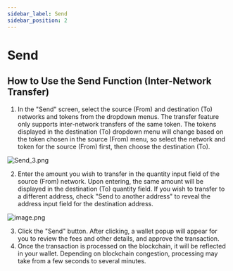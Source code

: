 ```yaml
---
sidebar_label: Send
sidebar_position: 2
---
```

# Send

## How to Use the Send Function (Inter-Network Transfer)

1. In the "Send" screen, select the source (From) and destination (To) networks and tokens from the dropdown menus. The transfer feature only supports inter-network transfers of the same token. The tokens displayed in the destination (To) dropdown menu will change based on the token chosen in the source (From) menu, so select the network and token for the source (From) first, then choose the destination (To).

![Send_3.png](/img/docs/Send_3.png)

2. Enter the amount you wish to transfer in the quantity input field of the source (From) network. Upon entering, the same amount will be displayed in the destination (To) quantity field. If you wish to transfer to a different address, check "Send to another address" to reveal the address input field for the destination address.

![image.png](/img/docs/Send_4.png)

3. Click the "Send" button. After clicking, a wallet popup will appear for you to review the fees and other details, and approve the transaction.
4. Once the transaction is processed on the blockchain, it will be reflected in your wallet. Depending on blockchain congestion, processing may take from a few seconds to several minutes.